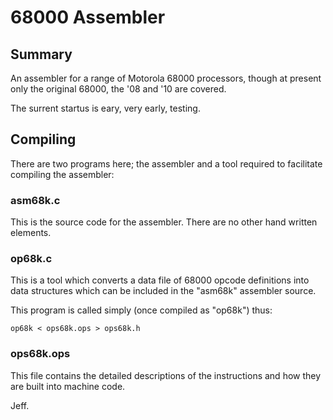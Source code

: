 # 68000 Assembler

## Summary

An assembler for a range of Motorola 68000 processors, though at present only the original 68000, the '08 and '10 are covered.

The surrent startus is eary, very early, testing.

## Compiling

There are two programs here; the assembler and a tool required to facilitate compiling the assembler:

### asm68k.c

This is the source code for the assembler.  There are no other hand written elements.

### op68k.c

This is a tool which converts a data file of 68000 opcode definitions into data structures which can be included in the "asm68k" assembler source.

This program is called simply (once compiled as "op68k") thus:

```
op68k < ops68k.ops > ops68k.h
```

### ops68k.ops

This file contains the detailed descriptions of the instructions and how they are built into machine code.


Jeff.
